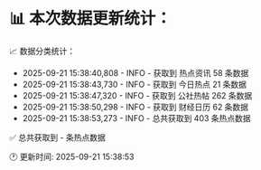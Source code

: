 📊 本次数据更新统计：
==========================

📈 数据分类统计：
- 2025-09-21 15:38:40,808 - INFO - 获取到 热点资讯 58 条数据
- 2025-09-21 15:38:43,730 - INFO - 获取到 今日热点 21 条数据
- 2025-09-21 15:38:47,320 - INFO - 获取到 公社热帖 262 条数据
- 2025-09-21 15:38:50,298 - INFO - 获取到 财经日历 62 条数据
- 2025-09-21 15:38:53,273 - INFO - 总共获取到 403 条热点数据

✅ 总共获取到 - 条热点数据

🕐 更新时间: 2025-09-21 15:38:53

